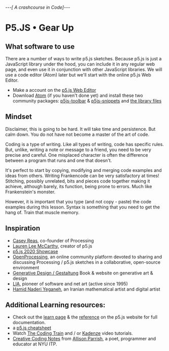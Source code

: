 *---[ A crashcourse in Code]---*

# P5.JS • Gear Up

## What software to use
There are a number of ways to write p5.js sketches. Because p5.js is just a JavaScript library under the hood, you can include it in any regular web page, and even use it in conjunction with other JavaScript libraries. 
We will use a code editor (Atom) later but we'll start with the online p5.js Web Editor.    

- Make a account on the [p5.js Web Editor](https://editor.p5js.org/) 
- Download [Atom](https://atom.io) (if you haven't done yet) and install these two community packages: [p5js-toolbar](https://github.com/bmoren/p5js-toolbar) & [p5js-snippets](https://github.com/bmoren/p5js-snippets) and [the library files](https://p5js.org/download/)

## Mindset
Disclaimer, this is going to be hard. It will take time and persistence. But calm down. You do not have not become a master of the art of code. 

Coding is a type of writing. Like all types of writing, code has specific rules. But, unlike, writing a note or message to a friend, you need to be very precise and careful. One misplaced character is often the difference between a program that runs and one that doesn't. 

It's perfect to start by copying, modifying and merging code examples and ideas from others. Writing Frankencode can be very satisfactory at times! Stitching, possibly unrelated, bits and pieces code together making it achieve, although barely, its function, being prone to errors. Much like Frankenstein's monster. 

However, it is important that you type (and not copy - paste) the code examples during this lesson. Syntax is something that you need to get the hang of. Train that muscle memory.
 
## Inspiration
- [Casey Reas](http://reas.com/), co-founder of Processing
- [Lauren Lee McCarthy](https://lauren-mccarthy.com/), creator of p5.js
- [p5.js 2020 Showcase](https://showcase.p5js.org/)
- [OpenProcessing](https://www.openprocessing.org/), an online community platform devoted to sharing and discussing Processing / p5.js sketches in a collaborative, open-source environment
- [Generative Design / Gestaltung](http://www.generative-gestaltung.de/2/) Book & website on generative art & design
- [LIA](http://www.liaworks.com/), pioneer of software and net art (active since 1995)
- [Hamid Naderi Yeganeh](https://about.me/naderiyeganeh), an Iranian mathematical artist and digital artist
  
## Additional Learning resources:  
- Check out the [learn page](https://p5js.org/learn/) & the [reference](https://p5js.org/reference/) on the p5.js website for full documentation.
- a [p5.js cheatsheet](https://livinbits.github.io/p5js-cheatsheet-forartists/)
- Watch [The Coding Train](https://thecodingtrain.com/beginners/p5js/0.1-trailer.html) and / or  [Kadenze](https://www.kadenze.com/courses/introduction-to-programming-for-the-visual-arts-with-p5-js/info) video tutorials.
- [Creative Coding Notes](https://creative-coding.decontextualize.com/) from [Allison Parrish](http://www.decontextualize.com/), a poet, programmer and educator at NYU ITP.
